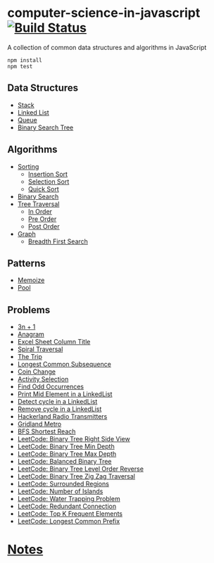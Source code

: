 # computer-science-in-javascript [![Build Status](https://travis-ci.org/ankeetmaini/computer-science-in-javascript.svg?branch=master)](https://travis-ci.org/ankeetmaini/computer-science-in-javascript)

A collection of common data structures and algorithms in JavaScript

```
npm install
npm test
```

## Data Structures

* [Stack](src/ds/Stack.js)
* [Linked List](src/ds/LinkedList.js)
* [Queue](src/ds/Queue.js)
* [Binary Search Tree](src/ds/BinarySearchTree.js)

## Algorithms

* [Sorting](src/algorithms/sorting)
  * [Insertion Sort](src/algorithms/sorting/InsertionSort.js)
  * [Selection Sort](src/algorithms/sorting/SelectionSort.js)
  * [Quick Sort](src/algorithms/sorting/QuickSort.js)
* [Binary Search](src/algorithms/BinarySearch.js)
* [Tree Traversal](src/algorithms/tree-traversals)
  * [In Order](src/algorithms/tree-traversals/InOrderTraversal.js)
  * [Pre Order](src/algorithms/tree-traversals/PreOrderTraversal.js)
  * [Post Order](src/algorithms/tree-traversals/PostOrderTraversal.js)
* [Graph](src/algorithms/graphs)
  * [Breadth First Search](src/algorithms/graphs/BreadthFirstSearch.js)

## Patterns

* [Memoize](src/patterns/Memoize.js)
* [Pool](src/patterns/Pool.js)

## Problems

* [3n + 1](src/problem-solving/3n+1.js)
* [Anagram](src/problem-solving/Anagram.js)
* [Excel Sheet Column Title](src/problem-solving/ExcelSheetColumnTitle.js)
* [Spiral Traversal](src/problem-solving/SpiralTraversal.js)
* [The Trip](src/problem-solving/TheTrip.js)
* [Longest Common Subsequence](src/problem-solving/LongestCommonSubsequence.js)
* [Coin Change](src/problem-solving/CoinChange.js)
* [Activity Selection](src/problem-solving/ActivitySelection.js)
* [Find Odd Occurrences](src/problem-solving/FindOddOccurrences.js)
* [Print Mid Element in a LinkedList](src/problem-solving/PrintMidElementLinkedList.js)
* [Detect cycle in a LinkedList](src/problem-solving/DetectLinkedListCycle.js)
* [Remove cycle in a LinkedList](src/problem-solving/RemoveLinkedListCycle.js)
* [Hackerland Radio Transmitters](src/problem-solving/HackerlandRadioTransmitters.js)
* [Gridland Metro](src/problem-solving/GridlandMetro.js)
* [BFS Shortest Reach](src/problem-solving/BreadthFirstSearchShortestReach.js)
* [LeetCode: Binary Tree Right Side View](src/problem-solving/BinaryTreeRightSideView.js)
* [LeetCode: Binary Tree Min Depth](src/problem-solving/BinaryTreeMinDepth.js)
* [LeetCode: Binary Tree Max Depth](src/problem-solving/BinaryTreeMaxDepth.js)
* [LeetCode: Balanced Binary Tree](src/problem-solving/BalancedBinaryTree.js)
* [LeetCode: Binary Tree Level Order Reverse](src/problem-solving/BinaryTreeLevelOrderReverse.js)
* [LeetCode: Binary Tree Zig Zag Traversal](src/problem-solving/BinaryTreeZigZagTraversal.js)
* [LeetCode: Surrounded Regions](src/problem-solving/SurroundedRegions.js)
* [LeetCode: Number of Islands](src/problem-solving/NumberOfIslands.js)
* [LeetCode: Water Trapping Problem](src/problem-solving/WaterTrappingProblem.js)
* [LeetCode: Redundant Connection](src/problem-solving/RedundantConnection.js)
* [LeetCode: Top K Frequent Elements](src/problem-solving/TopKFrequentElements.js)
* [LeetCode: Longest Common Prefix](src/problem-solving/LongestCommonPrefix.js)

# [Notes](/docs)
